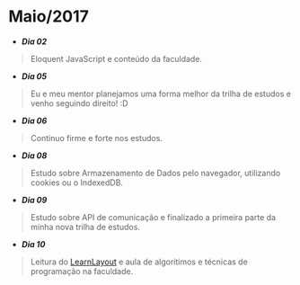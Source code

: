 Maio/2017
=========

- **_Dia 02_**
> Eloquent JavaScript e conteúdo da faculdade.

- **_Dia 05_**
> Eu e meu mentor planejamos uma forma melhor da trilha de estudos e venho seguindo direito! :D

- **_Dia 06_**
> Continuo firme e forte nos estudos. 

- **_Dia 08_**
> Estudo sobre Armazenamento de Dados pelo navegador, utilizando cookies ou o IndexedDB.

- **_Dia 09_**
> Estudo sobre API de comunicação e finalizado a primeira parte da minha nova trilha de estudos.

- **_Dia 10_**
> Leitura do [LearnLayout](http://pt-br.learnlayout.com/) e aula de algoritimos e técnicas de programação na faculdade.